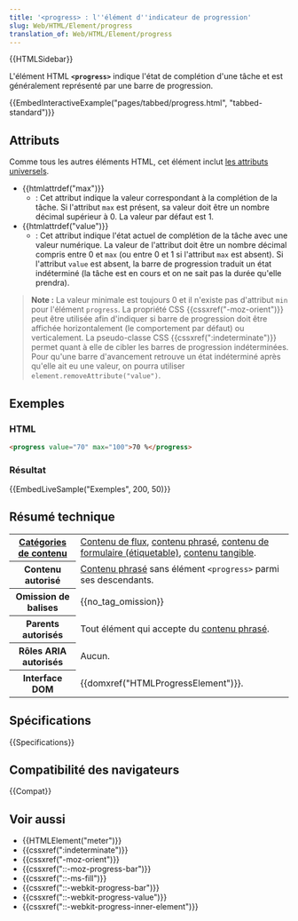 ```yaml
---
title: '<progress> : l''élément d''indicateur de progression'
slug: Web/HTML/Element/progress
translation_of: Web/HTML/Element/progress
---
```


{{HTMLSidebar}}

L'élément HTML **`<progress>`** indique l'état de complétion d'une tâche et est généralement représenté par une barre de progression.

{{EmbedInteractiveExample("pages/tabbed/progress.html", "tabbed-standard")}}

## Attributs

Comme tous les autres éléments HTML, cet élément inclut [les attributs universels](/fr/docs/Web/HTML/Attributs_universels).

- {{htmlattrdef("max")}}
  - : Cet attribut indique la valeur correspondant à la complétion de la tâche. Si l'attribut `max` est présent, sa valeur doit être un nombre décimal supérieur à 0. La valeur par défaut est 1.
- {{htmlattrdef("value")}}
  - : Cet attribut indique l'état actuel de complétion de la tâche avec une valeur numérique. La valeur de l'attribut doit être un nombre décimal compris entre 0 et `max`  (ou entre 0 et 1 si l'attribut `max` est absent). Si l'attribut `value` est absent, la barre de progression traduit un état indéterminé (la tâche est en cours et on ne sait pas la durée qu'elle prendra).

> **Note :** La valeur minimale est toujours 0 et il n'existe pas d'attribut `min` pour l'élément `progress`. La propriété CSS {{cssxref("-moz-orient")}} peut être utilisée afin d'indiquer si barre de progression doit être affichée horizontalement (le comportement par défaut) ou verticalement.
> La pseudo-classe CSS {{cssxref(":indeterminate")}} permet quant à elle de cibler les barres de progression indéterminées. Pour qu'une barre d'avancement retrouve un état indéterminé après qu'elle ait eu une valeur, on pourra utiliser `element.removeAttribute("value")`.

## Exemples

### HTML

```html
<progress value="70" max="100">70 %</progress>
```

### Résultat

{{EmbedLiveSample("Exemples", 200, 50)}}

## Résumé technique

<table class="properties">
  <tbody>
    <tr>
      <th scope="row">
        <a href="/fr/docs/Web/HTML/Catégorie_de_contenu"
          >Catégories de contenu</a
        >
      </th>
      <td>
        <a href="/fr/docs/Web/HTML/Catégorie_de_contenu#Contenu_de_flux"
          >Contenu de flux</a
        >,
        <a href="/fr/docs/Web/HTML/Catégorie_de_contenu#Contenu_phras.C3.A9"
          >contenu phrasé</a
        >,
        <a
          href="/fr/docs/Web/HTML/Catégorie_de_contenu#Contenu_associé_aux_formulaires"
          >contenu de formulaire (étiquetable)</a
        >,
        <a href="/fr/docs/Web/HTML/Catégorie_de_contenu#Contenu_tangible"
          >contenu tangible</a
        >.
      </td>
    </tr>
    <tr>
      <th scope="row">Contenu autorisé</th>
      <td>
        <a href="/fr/docs/Web/HTML/Catégorie_de_contenu#Contenu_phras.C3.A9"
          >Contenu phrasé</a
        >
        sans élément <code>&#x3C;progress></code> parmi ses descendants.
      </td>
    </tr>
    <tr>
      <th scope="row">Omission de balises</th>
      <td>{{no_tag_omission}}</td>
    </tr>
    <tr>
      <th scope="row">Parents autorisés</th>
      <td>
        Tout élément qui accepte du
        <a href="/fr/docs/Web/HTML/Catégorie_de_contenu#Contenu_phras.C3.A9"
          >contenu phrasé</a
        >.
      </td>
    </tr>
    <tr>
      <th scope="row">Rôles ARIA autorisés</th>
      <td>Aucun.</td>
    </tr>
    <tr>
      <th scope="row">Interface DOM</th>
      <td>{{domxref("HTMLProgressElement")}}.</td>
    </tr>
  </tbody>
</table>

## Spécifications

{{Specifications}}

## Compatibilité des navigateurs

{{Compat}}

## Voir aussi

- {{HTMLElement("meter")}}
- {{cssxref(":indeterminate")}}
- {{cssxref("-moz-orient")}}
- {{cssxref("::-moz-progress-bar")}}
- {{cssxref("::-ms-fill")}}
- {{cssxref("::-webkit-progress-bar")}}
- {{cssxref("::-webkit-progress-value")}}
- {{cssxref("::-webkit-progress-inner-element")}}
